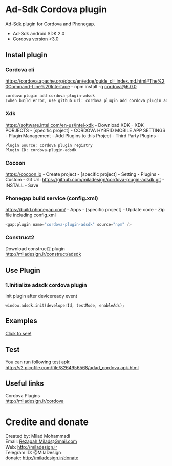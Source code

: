 ﻿Ad-Sdk Cordova plugin
====================
Ad-Sdk plugin for Cordova and Phonegap.<br/>

- Ad-Sdk android SDK 2.0<br/>
- Cordova version >3.0<br/>

## Install plugin ##

### Cordova cli ###
https://cordova.apache.org/docs/en/edge/guide_cli_index.md.html#The%20Command-Line%20Interface - npm install -g cordova@6.0.0
```c
cordova plugin add cordova-plugin-adsdk
(when build error, use github url: cordova plugin add cordova plugin add https://github.com/miladesign/cordova-plugin-adsdk)
```

### Xdk ###
https://software.intel.com/en-us/intel-xdk - Download XDK - XDK PORJECTS - [specific project] - CORDOVA HYBRID MOBILE APP SETTINGS - Plugin Management - Add Plugins to this Project - Third Party Plugins -
```c
Plugin Source: Cordova plugin registry
Plugin ID: cordova-plugin-adsdk
```

### Cocoon ###
https://cocoon.io - Create project - [specific project] - Setting - Plugins - Custom - Git Url: https://github.com/miladesign/cordova-plugin-adsdk.git - INSTALL - Save<br>

### Phonegap build service (config.xml) ###
https://build.phonegap.com/ - Apps - [specific project] - Update code - Zip file including config.xml
```c
<gap:plugin name="cordova-plugin-adsdk" source="npm" />
```

### Construct2 ###
Download construct2 plugin<br>
http://miladesign.ir/construct/adsdk


## Use Plugin ##

### 1.Initialize adsdk cordova plugin
init plugin after deviceready event <br />

    window.adsdk.init(developerId, testMode, enableAds);
    
## Examples ##
<a href="https://github.com/miladesign/cordova-plugin-adsdk/blob/master/example/index.html">Click to see!</a><br>

## Test ##
You can run following test apk:<br>
http://s2.picofile.com/file/8264956568/adad_cordova.apk.html

## Useful links ##
Cordova Plugins<br>
http://miladesign.ir/cordova

# Credite and donate #
Created by: Milad Mohammadi<br>
Email: Rezagah.Milad@Gmail.com<br>
Web: http://miladesign.ir<br>
Telegram ID: @MilaDesign<br>
donate: http://miladesign.ir/donate